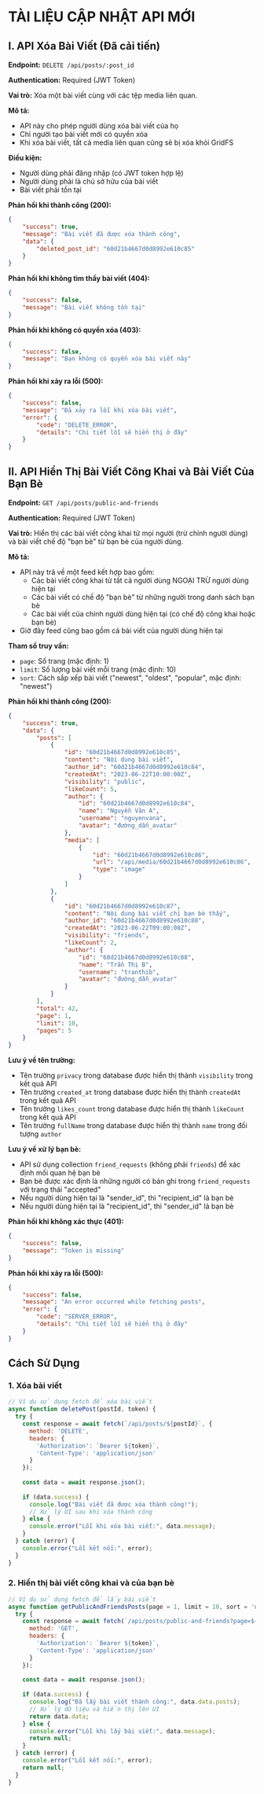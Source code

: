 # TÀI LIỆU CẬP NHẬT API MỚI

## I. API Xóa Bài Viết (Đã cải tiến)

**Endpoint:** `DELETE /api/posts/:post_id`

**Authentication:** Required (JWT Token)

**Vai trò:** Xóa một bài viết cùng với các tệp media liên quan.

**Mô tả:**
- API này cho phép người dùng xóa bài viết của họ
- Chỉ người tạo bài viết mới có quyền xóa
- Khi xóa bài viết, tất cả media liên quan cũng sẽ bị xóa khỏi GridFS

**Điều kiện:**
- Người dùng phải đăng nhập (có JWT token hợp lệ)
- Người dùng phải là chủ sở hữu của bài viết
- Bài viết phải tồn tại

**Phản hồi khi thành công (200):**
```json
{
    "success": true, 
    "message": "Bài viết đã được xóa thành công", 
    "data": {
        "deleted_post_id": "60d21b4667d0d8992e610c85"
    }
}
```

**Phản hồi khi không tìm thấy bài viết (404):**
```json
{
    "success": false, 
    "message": "Bài viết không tồn tại"
}
```

**Phản hồi khi không có quyền xóa (403):**
```json
{
    "success": false, 
    "message": "Bạn không có quyền xóa bài viết này"
}
```

**Phản hồi khi xảy ra lỗi (500):**
```json
{
    "success": false, 
    "message": "Đã xảy ra lỗi khi xóa bài viết", 
    "error": {
        "code": "DELETE_ERROR",
        "details": "Chi tiết lỗi sẽ hiển thị ở đây"
    }
}
```

## II. API Hiển Thị Bài Viết Công Khai và Bài Viết Của Bạn Bè

**Endpoint:** `GET /api/posts/public-and-friends`

**Authentication:** Required (JWT Token)

**Vai trò:** Hiển thị các bài viết công khai từ mọi người (trừ chính người dùng) và bài viết chế độ "bạn bè" từ bạn bè của người dùng.

**Mô tả:**
- API này trả về một feed kết hợp bao gồm:
  - Các bài viết công khai từ tất cả người dùng NGOẠI TRỪ người dùng hiện tại
  - Các bài viết có chế độ "bạn bè" từ những người trong danh sách bạn bè
  - Các bài viết của chính người dùng hiện tại (có chế độ công khai hoặc bạn bè)
- Giờ đây feed cũng bao gồm cả bài viết của người dùng hiện tại

**Tham số truy vấn:**
- `page`: Số trang (mặc định: 1)
- `limit`: Số lượng bài viết mỗi trang (mặc định: 10)
- `sort`: Cách sắp xếp bài viết ("newest", "oldest", "popular", mặc định: "newest")

**Phản hồi khi thành công (200):**
```json
{
    "success": true,
    "data": {
        "posts": [
            {
                "id": "60d21b4667d0d8992e610c85",
                "content": "Nội dung bài viết",
                "author_id": "60d21b4667d0d8992e610c84",
                "createdAt": "2023-06-22T10:00:00Z",
                "visibility": "public",
                "likeCount": 5,
                "author": {
                    "id": "60d21b4667d0d8992e610c84",
                    "name": "Nguyễn Văn A",
                    "username": "nguyenvana",
                    "avatar": "đường_dẫn_avatar"
                },
                "media": [
                    {
                        "id": "60d21b4667d0d8992e610c86",
                        "url": "/api/media/60d21b4667d0d8992e610c86",
                        "type": "image"
                    }
                ]
            },
            {
                "id": "60d21b4667d0d8992e610c87",
                "content": "Nội dung bài viết chỉ bạn bè thấy",
                "author_id": "60d21b4667d0d8992e610c88",
                "createdAt": "2023-06-22T09:00:00Z", 
                "visibility": "friends",
                "likeCount": 2,
                "author": {
                    "id": "60d21b4667d0d8992e610c88",
                    "name": "Trần Thị B",
                    "username": "tranthib",
                    "avatar": "đường_dẫn_avatar"
                }
            }
        ],
        "total": 42,
        "page": 1,
        "limit": 10,
        "pages": 5
    }
}
```

**Lưu ý về tên trường:**
- Tên trường `privacy` trong database được hiển thị thành `visibility` trong kết quả API
- Tên trường `created_at` trong database được hiển thị thành `createdAt` trong kết quả API
- Tên trường `likes_count` trong database được hiển thị thành `likeCount` trong kết quả API
- Tên trường `fullName` trong database được hiển thị thành `name` trong đối tượng `author`

**Lưu ý về xử lý bạn bè:**
- API sử dụng collection `friend_requests` (không phải `friends`) để xác định mối quan hệ bạn bè
- Bạn bè được xác định là những người có bản ghi trong `friend_requests` với trạng thái "accepted"
- Nếu người dùng hiện tại là "sender_id", thì "recipient_id" là bạn bè
- Nếu người dùng hiện tại là "recipient_id", thì "sender_id" là bạn bè

**Phản hồi khi không xác thực (401):**
```json
{
    "success": false,
    "message": "Token is missing"
}
```

**Phản hồi khi xảy ra lỗi (500):**
```json
{
    "success": false,
    "message": "An error occurred while fetching posts",
    "error": {
        "code": "SERVER_ERROR",
        "details": "Chi tiết lỗi sẽ hiển thị ở đây"
    }
}
```

## Cách Sử Dụng

### 1. Xóa bài viết

```javascript
// Ví dụ sử dụng fetch để xóa bài viết
async function deletePost(postId, token) {
  try {
    const response = await fetch(`/api/posts/${postId}`, {
      method: 'DELETE',
      headers: {
        'Authorization': `Bearer ${token}`,
        'Content-Type': 'application/json'
      }
    });
    
    const data = await response.json();
    
    if (data.success) {
      console.log("Bài viết đã được xóa thành công!");
      // Xử lý UI sau khi xóa thành công
    } else {
      console.error("Lỗi khi xóa bài viết:", data.message);
    }
  } catch (error) {
    console.error("Lỗi kết nối:", error);
  }
}
```

### 2. Hiển thị bài viết công khai và của bạn bè

```javascript
// Ví dụ sử dụng fetch để lấy bài viết
async function getPublicAndFriendsPosts(page = 1, limit = 10, sort = 'newest', token) {
  try {
    const response = await fetch(`/api/posts/public-and-friends?page=${page}&limit=${limit}&sort=${sort}`, {
      method: 'GET',
      headers: {
        'Authorization': `Bearer ${token}`,
        'Content-Type': 'application/json'
      }
    });
    
    const data = await response.json();
    
    if (data.success) {
      console.log("Đã lấy bài viết thành công:", data.data.posts);
      // Xử lý dữ liệu và hiển thị lên UI
      return data.data;
    } else {
      console.error("Lỗi khi lấy bài viết:", data.message);
      return null;
    }
  } catch (error) {
    console.error("Lỗi kết nối:", error);
    return null;
  }
}
``` 